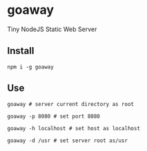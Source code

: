 # goaway
Tiny NodeJS Static Web Server

## Install 

```
npm i -g goaway
```

## Use

```
goaway # server current directory as root

goaway -p 8080 # set port 8080

goaway -h localhost # set host as localhost

goaway -d /usr # set server root as/usr
```

